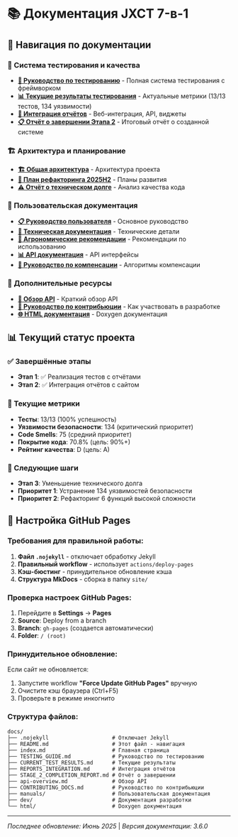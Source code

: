 # 📚 Документация JXCT 7-в-1

## 🧭 Навигация по документации

### 🧪 Система тестирования и качества
- **[🧪 Руководство по тестированию](TESTING_GUIDE.md)** - Полная система тестирования с фреймворком
- **[📊 Текущие результаты тестирования](CURRENT_TEST_RESULTS.md)** - Актуальные метрики (13/13 тестов, 134 уязвимости)
- **[🔄 Интеграция отчётов](REPORTS_INTEGRATION.md)** - Веб-интеграция, API, виджеты
- **[📋 Отчёт о завершении Этапа 2](STAGE_2_COMPLETION_REPORT.md)** - Итоговый отчёт о созданной системе

### 🏗️ Архитектура и планирование
- **[🏗️ Общая архитектура](dev/ARCH_OVERALL.md)** - Архитектура проекта
- **[🔧 План рефакторинга 2025H2](dev/QA_REFACTORING_PLAN_2025H2.md)** - Планы развития
- **[⚠️ Отчёт о техническом долге](dev/TECH_DEBT_REPORT_2025-06.md)** - Анализ качества кода

### 👥 Пользовательская документация
- **[📋 Руководство пользователя](manuals/USER_GUIDE.md)** - Основное руководство
- **[🔧 Техническая документация](manuals/TECHNICAL_DOCS.md)** - Технические детали
- **[🌱 Агрономические рекомендации](manuals/AGRO_RECOMMENDATIONS.md)** - Рекомендации по использованию
- **[📊 API документация](manuals/API.md)** - API интерфейсы
- **[🔬 Руководство по компенсации](manuals/COMPENSATION_GUIDE.md)** - Алгоритмы компенсации

### 📖 Дополнительные ресурсы
- **[📄 Обзор API](api-overview.md)** - Краткий обзор API
- **[🔧 Руководство по контрибьюции](CONTRIBUTING_DOCS.md)** - Как участвовать в разработке
- **[🌐 HTML документация](html/)** - Doxygen документация

## 📊 Текущий статус проекта

### ✅ Завершённые этапы
- **Этап 1**: ✅ Реализация тестов с отчётами
- **Этап 2**: ✅ Интеграция отчётов с сайтом

### 🎯 Текущие метрики
- **Тесты**: 13/13 (100% успешность)
- **Уязвимости безопасности**: 134 (критический приоритет)
- **Code Smells**: 75 (средний приоритет)
- **Покрытие кода**: 70.8% (цель: 90%+)
- **Рейтинг качества**: D (цель: A)

### 🚀 Следующие шаги
- **Этап 3**: Уменьшение технического долга
- **Приоритет 1**: Устранение 134 уязвимостей безопасности
- **Приоритет 2**: Рефакторинг 6 функций высокой сложности

## 🚀 Настройка GitHub Pages

### Требования для правильной работы:

1. **Файл `.nojekyll`** - отключает обработку Jekyll
2. **Правильный workflow** - использует `actions/deploy-pages`
3. **Кэш-бюстинг** - принудительное обновление кэша
4. **Структура MkDocs** - сборка в папку `site/`

### Проверка настроек GitHub Pages:

1. Перейдите в **Settings** → **Pages**
2. **Source**: Deploy from a branch
3. **Branch**: `gh-pages` (создается автоматически)
4. **Folder**: `/ (root)`

### Принудительное обновление:

Если сайт не обновляется:
1. Запустите workflow **"Force Update GitHub Pages"** вручную
2. Очистите кэш браузера (Ctrl+F5)
3. Проверьте в режиме инкогнито

### Структура файлов:

```
docs/
├── .nojekyll                    # Отключает Jekyll
├── README.md                    # Этот файл - навигация
├── index.md                     # Главная страница
├── TESTING_GUIDE.md             # Руководство по тестированию
├── CURRENT_TEST_RESULTS.md      # Текущие результаты
├── REPORTS_INTEGRATION.md       # Интеграция отчётов
├── STAGE_2_COMPLETION_REPORT.md # Отчёт о завершении
├── api-overview.md              # Обзор API
├── CONTRIBUTING_DOCS.md         # Руководство по контрибьюции
├── manuals/                     # Пользовательская документация
├── dev/                         # Документация разработки
└── html/                        # Doxygen документация
```

---
*Последнее обновление: Июнь 2025* | *Версия документации: 3.6.0* 